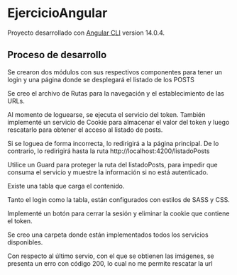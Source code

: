 # EjercicioAngular

Proyecto desarrollado con [Angular CLI](https://github.com/angular/angular-cli) version 14.0.4.


## Proceso de desarrollo

Se crearon dos módulos con sus respectivos componentes para tener un login y una página donde se desplegará el listado de los POSTS 

Se creo el archivo de Rutas para la navegación y el establecimiento de las URLs.

Al momento de loguearse, se ejecuta el servicio del token. También implementé un
servicio de Cookie para almacenar el valor del token y luego rescatarlo para obtener el acceso al listado de posts.

Si se loguea de forma incorrecta, lo redirigirá a la página principal. De lo contrario, lo redirigirá hasta la ruta http://localhost:4200/listadoPosts

Utilice un Guard para proteger la ruta del listadoPosts, para impedir que consuma el servicio y muestre la información si no está autenticado.

Existe una tabla que carga el contenido.

Tanto el login como la tabla, están configurados con estilos de SASS y CSS.

Implementé un botón para cerrar la sesión y eliminar la cookie que contiene el token.

Se creo una carpeta donde están implementados todos los servicios disponibles.

Con respecto al último servio, con el que se obtienen las imágenes, se presenta un erro con código 200, lo cual no me permite rescatar la url